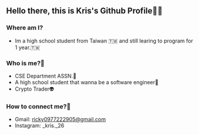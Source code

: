 ## Hello there, this is Kris's Github Profile👋👋
### Where am I?
- Im a high school student from Taiwan 🇹🇼 and still learing to program for 1 year.🇹🇼

### Who is me?👀
- CSE Department ASSN.🤡
- A high school student that wanna be a software engineer💩
- Crypto Trader👽

### How to connect me?🙂
- Gmail: ricky0977222905@gmail.com
- Instagram: _kris._26
